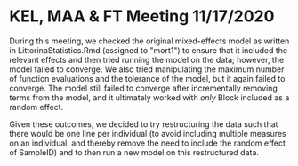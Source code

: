 # KEL, MAA & FT Meeting 11/17/2020

During this meeting, we checked the original mixed-effects model as written in LittorinaStatistics.Rmd (assigned to "mort1") to ensure that it included the relevant effects and then tried running the model on the data; however, the model failed to converge. We also tried manipulating the maximum number of function evaluations and the tolerance of the model, but it again failed to converge. The model still failed to converge after incrementally removing terms from the model, and it ultimately worked with _only_ Block included as a random effect. 

Given these outcomes, we decided to try restructuring the data such that there would be one line per individual (to avoid including multiple measures on an individual, and thereby remove the need to include the random effect of SampleID) and to then run a new model on this restructured data.